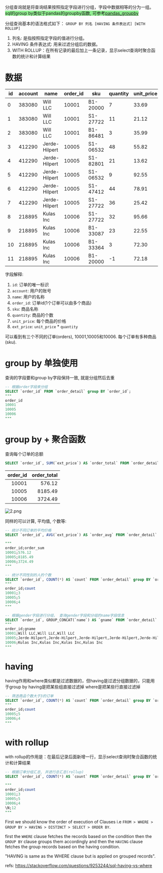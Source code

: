
分组查询就是将查询结果按照指定字段进行分组，字段中数据相等的分为一组。
<font style="background: lightgreen">sql的group by类似于pandas的groupby函数, 可参考[pandas_groupby](/pandas_groupby/)</font>


分组查询基本的语法格式如下：
`GROUP BY 列名 [HAVING 条件表达式] [WITH ROLLUP]`

1. 列名: 是指按照指定字段的值进行分组。
2. HAVING 条件表达式: 用来过滤分组后的数据。
3. WITH ROLLUP：在所有记录的最后加上一条记录，显示select查询时聚合函数的统计和计算结果


# 数据
id|account|name|order_id|sku|quantity|unit_price|ext_price
--|--|--|--|--|--|--|--
0|383080|Will LLC|10001|B1-20000|7|33.69|235.83
1|383080|Will LLC|10001|S1-27722|11|21.12|232.32
2|383080|Will LLC|10001|B1-86481|3|35.99|107.97
3|412290|Jerde-Hilpert|10005|S1-06532|48|55.82|2679.36
4|412290|Jerde-Hilpert|10005|S1-82801|21|13.62|286.02
5|412290|Jerde-Hilpert|10005|S1-06532|9|92.55|832.95
6|412290|Jerde-Hilpert|10005|S1-47412|44|78.91|3472.04
7|412290|Jerde-Hilpert|10005|S1-27722|36|25.42|915.12
8|218895|Kulas Inc|10006|S1-27722|32|95.66|3061.12
9|218895|Kulas Inc|10006|B1-33087|23|22.55|518.65
10|218895|Kulas Inc|10006|B1-33364|3|72.30|216.90
11|218895|Kulas Inc|10006|B1-20000|-1|72.18|-72.18

字段解释:
1. `id`: 订单的唯一标识
2. `account`: 用户的账号
3. `name`: 用户的名称
4. `order_id`: 订单id(1个订单可以由多个商品)
5. `sku`: 商品名称
6. `quantity`: 商品的个数
7. `unit_price`: 每个商品的价格
8. `ext_price`: `unit_price` * `quantity`

可以看到有三个不同的订单(orders), 10001,10005和10006. 每个订单有多种商品(sku).

# group by 单独使用
查询的字段要和group by字段保持一致, 就是分组然后去重
```sql
-- 根据order字段来分组
SELECT `order_id` FROM `order_detail` group BY `order_id`;
"""
order_id
10001
10005
10006
"""
```

# group by + 聚合函数

查询每个订单的总额
```sql
SELECT `order_id`, SUM(`ext_price`) AS `order_total` FROM `order_detail` group BY `order_id`;
```

| order_id | order_total | 
| ---: | ---: | 
| 10001 | 576.12 | 
| 10005 | 8185.49 | 
| 10006 | 3724.49 | 

![2.png](2.png)

同样的可以计算, 平均值, 个数等:

```sql
-- 统计不同订单的平均价格
SELECT `order_id`, AVG(`ext_price`) AS `order_avg` FROM `order_detail` group BY `order_id`;

"""
order_id;order_sum
10001;576.12
10005;8185.49
10006;3724.49
"""

-- 统计不同性别的人的个数
SELECT `order_id`, COUNT(*) AS `count` FROM `order_detail` group BY `order_id`;
"""
order_id;count
10001;3
10005;5
10006;4
"""

-- 根据gender字段进行分组， 查询gender字段和分组的name字段信息
SELECT `order_id`, GROUP_CONCAT(`name`) AS `gname` FROM `order_detail` group BY `order_id`;
"""
order_id;gname
10001;Will LLC,Will LLC,Will LLC
10005;Jerde-Hilpert,Jerde-Hilpert,Jerde-Hilpert,Jerde-Hilpert,Jerde-Hilpert
10006;Kulas Inc,Kulas Inc,Kulas Inc,Kulas Inc
"""
```


# having
having作用和where类似都是过滤数据的，但having是过滤分组数据的，只能用于group by
having是把某些组直接过滤掉
where是把某些行直接过滤掉
```sql
-- 筛选商品个数大于3的订单
SELECT `order_id`, COUNT(*) AS `count` FROM `order_detail` group BY `order_id` HAVING `count` > 3;
"""
order_id;count
10005;5
10006;4
"""
```


# with rollup
with rollup的作用是：在最后记录后面新增一行，显示select查询时聚合函数的统计和计算结果
```sql
-- 根据订单分组汇总, 并进行总汇总(rollup)
SELECT `order_id`, COUNT(*) AS `count` FROM `order_detail` group BY `order_id` with rollup;

"""
order_id;count
10001;3
10005;5
10006;4
\N;12
"""
```




First we should know the order of execution of Clauses i.e `FROM > WHERE > GROUP BY > HAVING > DISTINCT > SELECT > ORDER BY`. 


first the `WHERE` clause fetches the records based on the condition then the `GROUP BY` clause groups them accordingly and then the `HAVING` clause fetches the group records based on the having condition.

"HAVING is same as the WHERE clause but is applied on grouped records".





refs:
https://stackoverflow.com/questions/9253244/sql-having-vs-where